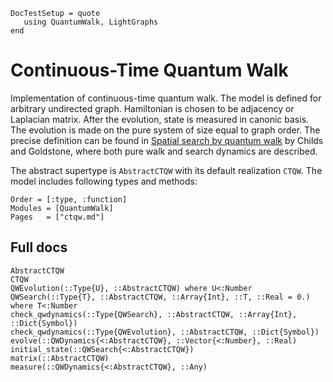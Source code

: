 ```@meta
DocTestSetup = quote
   using QuantumWalk, LightGraphs
end
```

# Continuous-Time Quantum Walk

Implementation of continuous-time quantum walk. The model is defined for arbitrary undirected graph. Hamiltonian is chosen to be adjacency or Laplacian matrix. After the evolution, state is measured in canonic basis. The evolution is made on the pure system of size equal to graph order. The precise definition can be found in [Spatial search by quantum walk](https://journals.aps.org/pra/abstract/10.1103/PhysRevA.70.022314) by Childs and Goldstone, where both pure walk and search dynamics are described.

The abstract supertype is `AbstractCTQW` with its default realization `CTQW`. The model includes following types and methods:

```@index
Order = [:type, :function]
Modules = [QuantumWalk]
Pages   = ["ctqw.md"]
```

## Full docs

```@docs
AbstractCTQW
CTQW
QWEvolution(::Type{U}, ::AbstractCTQW) where U<:Number
QWSearch(::Type{T}, ::AbstractCTQW, ::Array{Int}, ::T, ::Real = 0.) where T<:Number
check_qwdynamics(::Type{QWSearch}, ::AbstractCTQW, ::Array{Int}, ::Dict{Symbol})
check_qwdynamics(::Type{QWEvolution}, ::AbstractCTQW, ::Dict{Symbol})
evolve(::QWDynamics{<:AbstractCTQW}, ::Vector{<:Number}, ::Real)
initial_state(::QWSearch{<:AbstractCTQW})
matrix(::AbstractCTQW)
measure(::QWDynamics{<:AbstractCTQW}, ::Any)
```
